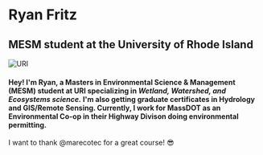 # **Ryan Fritz**
## MESM student at the University of Rhode Island
![URI](https://upload.wikimedia.org/wikipedia/commons/8/80/Rhode_Island_Rams_logo.svg)
#### Hey! I'm Ryan, a Masters in Environmental Science & Management (MESM) student at URI specializing in _Wetland, Watershed, and Ecosystems science._ I'm also getting graduate certificates in Hydrology and GIS/Remote Sensing. Currently, I work for MassDOT as an Environmental Co-op in their Highway Divison doing environmental permitting. 
I want to thank @marecotec for a great course! :sunglasses:

